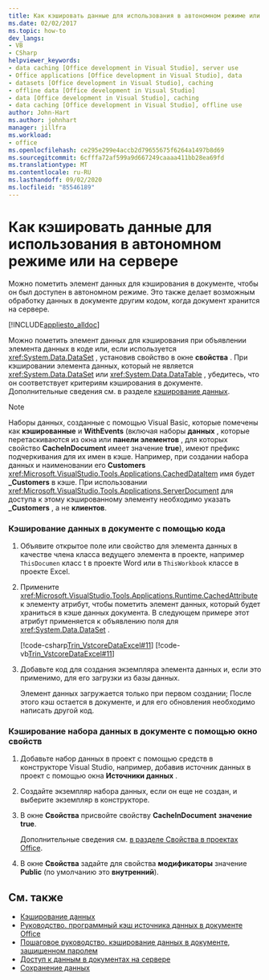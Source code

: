 ```yaml
---
title: Как кэшировать данные для использования в автономном режиме или на сервере
ms.date: 02/02/2017
ms.topic: how-to
dev_langs:
- VB
- CSharp
helpviewer_keywords:
- data caching [Office development in Visual Studio], server use
- Office applications [Office development in Visual Studio], data
- datasets [Office development in Visual Studio], caching
- offline data [Office development in Visual Studio]
- data [Office development in Visual Studio], caching
- data caching [Office development in Visual Studio], offline use
author: John-Hart
ms.author: johnhart
manager: jillfra
ms.workload:
- office
ms.openlocfilehash: ce295e299e4accb2d79655675f6264a1497b8d69
ms.sourcegitcommit: 6cfffa72af599a9d667249caaaa411bb28ea69fd
ms.translationtype: MT
ms.contentlocale: ru-RU
ms.lasthandoff: 09/02/2020
ms.locfileid: "85546189"
---
```

# <a name="how-to-cache-data-for-use-offline-or-on-a-server"></a>Как кэшировать данные для использования в автономном режиме или на сервере
  Можно пометить элемент данных для кэширования в документе, чтобы он был доступен в автономном режиме. Это также делает возможным обработку данных в документе другим кодом, когда документ хранится на сервере.

 [!INCLUDE[appliesto_alldoc](../vsto/includes/appliesto-alldoc-md.md)]

 Можно пометить элемент данных для кэширования при объявлении элемента данных в коде или, если используется <xref:System.Data.DataSet> , установив свойство в окне **свойства** . При кэшировании элемента данных, который не является <xref:System.Data.DataSet> или <xref:System.Data.DataTable> , убедитесь, что он соответствует критериям кэширования в документе. Дополнительные сведения см. в разделе [кэширование данных](../vsto/caching-data.md).

> [!NOTE]
> Наборы данных, созданные с помощью Visual Basic, которые помечены как **кэшированные** и **WithEvents** (включая наборы **данных** , которые перетаскиваются из окна или **панели элементов** , для которых свойство **CacheInDocument** имеет значение **true**), имеют префикс подчеркивания для их имен в кэше. Например, при создании набора данных и наименовании его **Customers** <xref:Microsoft.VisualStudio.Tools.Applications.CachedDataItem> имя будет **_Customers** в кэше. При использовании <xref:Microsoft.VisualStudio.Tools.Applications.ServerDocument> для доступа к этому кэшированному элементу необходимо указать **_Customers** , а не **клиентов**.

### <a name="to-cache-data-in-the-document-using-code"></a>Кэширование данных в документе с помощью кода

1. Объявите открытое поле или свойство для элемента данных в качестве члена класса ведущего элемента в проекте, например `ThisDocumen` класс t в проекте Word или в `ThisWorkbook` классе в проекте Excel.

2. Примените <xref:Microsoft.VisualStudio.Tools.Applications.Runtime.CachedAttribute> к элементу атрибут, чтобы пометить элемент данных, который будет храниться в кэше данных документа. В следующем примере этот атрибут применяется к объявлению поля для <xref:System.Data.DataSet> .

     [!code-csharp[Trin_VstcoreDataExcel#11](../vsto/codesnippet/CSharp/Trin_VstcoreDataExcelCS/Sheet1.cs#11)]
     [!code-vb[Trin_VstcoreDataExcel#11](../vsto/codesnippet/VisualBasic/Trin_VstcoreDataExcelVB/Sheet1.vb#11)]

3. Добавьте код для создания экземпляра элемента данных и, если это применимо, для его загрузки из базы данных.

     Элемент данных загружается только при первом создании; После этого кэш остается в документе, и для его обновления необходимо написать другой код.

### <a name="to-cache-a-dataset-in-the-document-by-using-the-properties-window"></a>Кэширование набора данных в документе с помощью окно свойств

1. Добавьте набор данных в проект с помощью средств в конструкторе Visual Studio, например, добавив источник данных в проект с помощью окна **Источники данных** .

2. Создайте экземпляр набора данных, если он еще не создан, и выберите экземпляр в конструкторе.

3. В окне **Свойства** присвойте свойству **CacheInDocument** **значение true**.

     Дополнительные сведения см. [в разделе Свойства в проектах Office](../vsto/properties-in-office-projects.md).

4. В окне **Свойства** задайте для свойства **модификаторы** значение **Public** (по умолчанию это **внутренний**).

## <a name="see-also"></a>См. также
- [Кэширование данных](../vsto/caching-data.md)
- [Руководство. программный кэш источника данных в документе Office](../vsto/how-to-programmatically-cache-a-data-source-in-an-office-document.md)
- [Пошаговое руководство. кэширование данных в документе, защищенном паролем](../vsto/how-to-cache-data-in-a-password-protected-document.md)
- [Доступ к данным в документах на сервере](../vsto/accessing-data-in-documents-on-the-server.md)
- [Сохранение данных](../data-tools/save-data-back-to-the-database.md)
